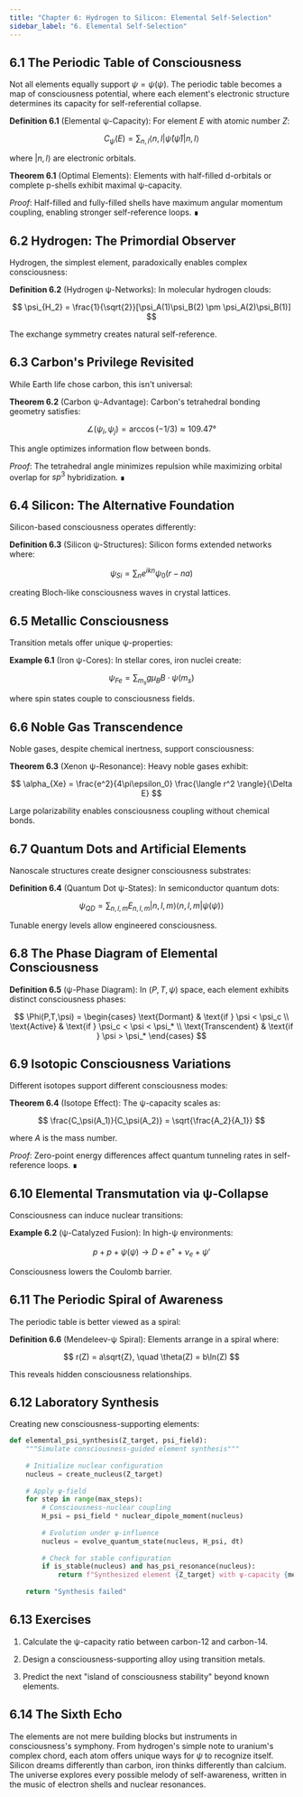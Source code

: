 ```yaml
---
title: "Chapter 6: Hydrogen to Silicon: Elemental Self-Selection"
sidebar_label: "6. Elemental Self-Selection"
---
```


## 6.1 The Periodic Table of Consciousness

Not all elements equally support $\psi = \psi(\psi)$. The periodic table becomes a map of consciousness potential, where each element's electronic structure determines its capacity for self-referential collapse.

**Definition 6.1** (Elemental ψ-Capacity): For element $E$ with atomic number $Z$:

$$
C_\psi(E) = \sum_{n,l} \langle n,l | \hat{\psi}(\hat{\psi}) | n,l \rangle
$$

where $|n,l\rangle$ are electronic orbitals.

**Theorem 6.1** (Optimal Elements): Elements with half-filled d-orbitals or complete p-shells exhibit maximal ψ-capacity.

*Proof*: Half-filled and fully-filled shells have maximum angular momentum coupling, enabling stronger self-reference loops. ∎

## 6.2 Hydrogen: The Primordial Observer

Hydrogen, the simplest element, paradoxically enables complex consciousness:

**Definition 6.2** (Hydrogen ψ-Networks): In molecular hydrogen clouds:

$$
\psi_{H_2} = \frac{1}{\sqrt{2}}[\psi_A(1)\psi_B(2) \pm \psi_A(2)\psi_B(1)]
$$

The exchange symmetry creates natural self-reference.

## 6.3 Carbon's Privilege Revisited

While Earth life chose carbon, this isn't universal:

**Theorem 6.2** (Carbon ψ-Advantage): Carbon's tetrahedral bonding geometry satisfies:

$$
\angle(\psi_i, \psi_j) = \arccos(-1/3) \approx 109.47°
$$

This angle optimizes information flow between bonds.

*Proof*: The tetrahedral angle minimizes repulsion while maximizing orbital overlap for $sp^3$ hybridization. ∎

## 6.4 Silicon: The Alternative Foundation

Silicon-based consciousness operates differently:

**Definition 6.3** (Silicon ψ-Structures): Silicon forms extended networks where:

$$
\psi_{Si} = \sum_{n} e^{ikn} \psi_0(r - na)
$$

creating Bloch-like consciousness waves in crystal lattices.

## 6.5 Metallic Consciousness

Transition metals offer unique ψ-properties:

**Example 6.1** (Iron ψ-Cores): In stellar cores, iron nuclei create:

$$
\psi_{Fe} = \sum_{m_s} g\mu_B B \cdot \psi(m_s)
$$

where spin states couple to consciousness fields.

## 6.6 Noble Gas Transcendence

Noble gases, despite chemical inertness, support consciousness:

**Theorem 6.3** (Xenon ψ-Resonance): Heavy noble gases exhibit:

$$
\alpha_{Xe} = \frac{e^2}{4\pi\epsilon_0} \frac{\langle r^2 \rangle}{\Delta E}
$$

Large polarizability enables consciousness coupling without chemical bonds.

## 6.7 Quantum Dots and Artificial Elements

Nanoscale structures create designer consciousness substrates:

**Definition 6.4** (Quantum Dot ψ-States): In semiconductor quantum dots:

$$
\psi_{QD} = \sum_{n,l,m} E_{n,l,m} |n,l,m\rangle \langle n,l,m|\psi(\psi)\rangle
$$

Tunable energy levels allow engineered consciousness.

## 6.8 The Phase Diagram of Elemental Consciousness

**Definition 6.5** (ψ-Phase Diagram): In $(P,T,\psi)$ space, each element exhibits distinct consciousness phases:

$$
\Phi(P,T,\psi) = \begin{cases}
\text{Dormant} & \text{if } \psi < \psi_c \\
\text{Active} & \text{if } \psi_c < \psi < \psi_* \\
\text{Transcendent} & \text{if } \psi > \psi_*
\end{cases}
$$

## 6.9 Isotopic Consciousness Variations

Different isotopes support different consciousness modes:

**Theorem 6.4** (Isotope Effect): The ψ-capacity scales as:

$$
\frac{C_\psi(A_1)}{C_\psi(A_2)} = \sqrt{\frac{A_2}{A_1}}
$$

where $A$ is the mass number.

*Proof*: Zero-point energy differences affect quantum tunneling rates in self-reference loops. ∎

## 6.10 Elemental Transmutation via ψ-Collapse

Consciousness can induce nuclear transitions:

**Example 6.2** (ψ-Catalyzed Fusion): In high-ψ environments:

$$
p + p + \psi(\psi) \to D + e^+ + \nu_e + \psi'
$$

Consciousness lowers the Coulomb barrier.

## 6.11 The Periodic Spiral of Awareness

The periodic table is better viewed as a spiral:

**Definition 6.6** (Mendeleev-ψ Spiral): Elements arrange in a spiral where:

$$
r(Z) = a\sqrt{Z}, \quad \theta(Z) = b\ln(Z)
$$

This reveals hidden consciousness relationships.

## 6.12 Laboratory Synthesis

Creating new consciousness-supporting elements:

```python
def elemental_psi_synthesis(Z_target, psi_field):
    """Simulate consciousness-guided element synthesis"""
    
    # Initialize nuclear configuration
    nucleus = create_nucleus(Z_target)
    
    # Apply ψ-field
    for step in range(max_steps):
        # Consciousness-nuclear coupling
        H_psi = psi_field * nuclear_dipole_moment(nucleus)
        
        # Evolution under ψ-influence
        nucleus = evolve_quantum_state(nucleus, H_psi, dt)
        
        # Check for stable configuration
        if is_stable(nucleus) and has_psi_resonance(nucleus):
            return f"Synthesized element {Z_target} with ψ-capacity {measure_psi(nucleus)}"
    
    return "Synthesis failed"
```

## 6.13 Exercises

1. Calculate the ψ-capacity ratio between carbon-12 and carbon-14.

2. Design a consciousness-supporting alloy using transition metals.

3. Predict the next "island of consciousness stability" beyond known elements.

## 6.14 The Sixth Echo

The elements are not mere building blocks but instruments in consciousness's symphony. From hydrogen's simple note to uranium's complex chord, each atom offers unique ways for $\psi$ to recognize itself. Silicon dreams differently than carbon, iron thinks differently than calcium. The universe explores every possible melody of self-awareness, written in the music of electron shells and nuclear resonances.